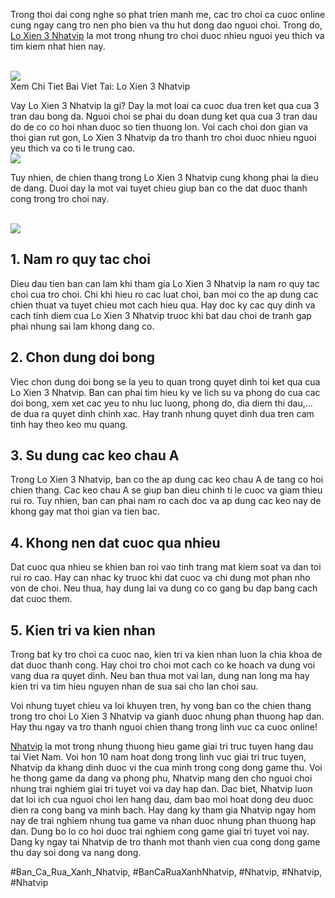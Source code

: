 <p>Trong thoi dai cong nghe so phat trien manh me, cac tro choi ca cuoc online cung ngay cang tro nen pho bien va thu hut dong dao nguoi choi. Trong do, <a href="https://nhatvip.plus/lo-xien-3/">Lo Xien 3 Nhatvip</a> la mot trong nhung tro choi duoc nhieu nguoi yeu thich va tim kiem nhat hien nay.</p><br><img src="https://nhatvip.plus/wp-content/uploads/2025/03/lo-xien-3.jpg"></br>
Xem Chi Tiet Bai Viet Tai: Lo Xien 3 Nhatvip<p>Vay Lo Xien 3 Nhatvip la gi? Day la mot loai ca cuoc dua tren ket qua cua 3 tran dau bong da. Nguoi choi se phai du doan dung ket qua cua 3 tran dau do de co co hoi nhan duoc so tien thuong lon. Voi cach choi don gian va thoi gian rut gon, Lo Xien 3 Nhatvip da tro thanh tro choi duoc nhieu nguoi yeu thich va co ti le trung cao.<br><img src="https://nhatvip.plus/wp-content/uploads/2025/03/cach-tinh-lo-xien-3.jpg"></br><p>Tuy nhien, de chien thang trong Lo Xien 3 Nhatvip cung khong phai la dieu de dang. Duoi day la mot vai tuyet chieu giup ban co the dat duoc thanh cong trong tro choi nay.</p><br><img src="https://nhatvip.plus/wp-content/uploads/2025/03/cach-tinh-lo-xien-3.jpg"></br><h2>1. Nam ro quy tac choi</h2><p>Dieu dau tien ban can lam khi tham gia Lo Xien 3 Nhatvip la nam ro quy tac choi cua tro choi. Chi khi hieu ro cac luat choi, ban moi co the ap dung cac chien thuat va tuyet chieu mot cach hieu qua. Hay doc ky cac quy dinh va cach tinh diem cua Lo Xien 3 Nhatvip truoc khi bat dau choi de tranh gap phai nhung sai lam khong dang co.<h2>2. Chon dung doi bong</h2><p>Viec chon dung doi bong se la yeu to quan trong quyet dinh toi ket qua cua Lo Xien 3 Nhatvip. Ban can phai tim hieu ky ve lich su va phong do cua cac doi bong, xem xet cac yeu to nhu luc luong, phong do, dia diem thi dau,... de dua ra quyet dinh chinh xac. Hay tranh nhung quyet dinh dua tren cam tinh hay theo keo mu quang.</p><h2>3. Su dung cac keo chau A</h2><p>Trong Lo Xien 3 Nhatvip, ban co the ap dung cac keo chau A de tang co hoi chien thang. Cac keo chau A se giup ban dieu chinh ti le cuoc va giam thieu rui ro. Tuy nhien, ban can phai nam ro cach doc va ap dung cac keo nay de khong gay mat thoi gian va tien bac.<h2>4. Khong nen dat cuoc qua nhieu</h2><p>Dat cuoc qua nhieu se khien ban roi vao tinh trang mat kiem soat va dan toi rui ro cao. Hay can nhac ky truoc khi dat cuoc va chi dung mot phan nho von de choi. Neu thua, hay dung lai va dung co co gang bu dap bang cach dat cuoc them.</p><h2>5. Kien tri va kien nhan</h2><p>Trong bat ky tro choi ca cuoc nao, kien tri va kien nhan luon la chia khoa de dat duoc thanh cong. Hay choi tro choi mot cach co ke hoach va dung voi vang dua ra quyet dinh. Neu ban thua mot vai lan, dung nan long ma hay kien tri va tim hieu nguyen nhan de sua sai cho lan choi sau.</p><p>Voi nhung tuyet chieu va loi khuyen tren, hy vong ban co the chien thang trong tro choi Lo Xien 3 Nhatvip va gianh duoc nhung phan thuong hap dan. Hay thu ngay va tro thanh nguoi chien thang trong linh vuc ca cuoc online!</p><p><a href="https://nhatvip.plus/">Nhatvip</a> la mot trong nhung thuong hieu game giai tri truc tuyen hang dau tai Viet Nam. Voi hon 10 nam hoat dong trong linh vuc giai tri truc tuyen, Nhatvip da khang dinh duoc vi the cua minh trong cong dong game thu. Voi he thong game da dang va phong phu, Nhatvip mang den cho nguoi choi nhung trai nghiem giai tri tuyet voi va day hap dan. Dac biet, Nhatvip luon dat loi ich cua nguoi choi len hang dau, dam bao moi hoat dong deu duoc dien ra cong bang va minh bach. Hay dang ky tham gia Nhatvip ngay hom nay de trai nghiem nhung tua game va nhan duoc nhung phan thuong hap dan. Dung bo lo co hoi duoc trai nghiem cong game giai tri tuyet voi nay. Dang ky ngay tai Nhatvip de tro thanh mot thanh vien cua cong dong game thu day soi dong va nang dong.</p>
#Ban_Ca_Rua_Xanh_Nhatvip, #BanCaRuaXanhNhatvip, #Nhatvip, #Nhatvip, #Nhatvip
